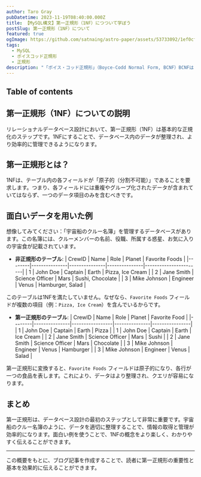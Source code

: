 ```yaml
---
author: Taro Gray
pubDatetime: 2023-11-19T08:40:00.000Z
title: 【MySQL構文】第一正規形（1NF）につついて学ぼう
postSlug: 第一正規形（1NF）について
featured: true
ogImage: https://github.com/satnaing/astro-paper/assets/53733092/1ef0cf03-8137-4d67-ac81-84a032119e3a
tags:
  - MySQL
  - ボイスコッド正規形
  - 正規形
description: "「ボイス・コッド正規形」（Boyce-Codd Normal Form, BCNF）BCNFはリレーショナルデータベース理論における正規形の一つで、データの冗長性を減らすために使用されます。"
---
```


## Table of contents

## 第一正規形（1NF）についての説明

リレーショナルデータベース設計において、第一正規形（1NF）は基本的な正規化のステップです。1NFにすることで、データベース内のデータが整理され、より効率的に管理できるようになります。

## 第一正規形とは？

1NFは、テーブル内の各フィールドが「原子的（分割不可能）」であることを要求します。つまり、各フィールドには重複やグループ化されたデータが含まれていてはならず、一つのデータ項目のみを含むべきです。

## 面白いデータを用いた例

想像してみてください：「宇宙船のクルー名簿」を管理するデータベースがあります。この名簿には、クルーメンバーの名前、役職、所属する惑星、お気に入りの宇宙食が記載されています。

- **非正規形のテーブル**:
  | CrewID | Name | Role | Planet | Favorite Foods |
  |--------|---------------|---------------|---------------|-----------------------|
  | 1 | John Doe | Captain | Earth | Pizza, Ice Cream |
  | 2 | Jane Smith | Science Officer | Mars | Sushi, Chocolate |
  | 3 | Mike Johnson | Engineer | Venus | Hamburger, Salad |

このテーブルは1NFを満たしていません。なぜなら、`Favorite Foods` フィールドが複数の項目（例：`Pizza, Ice Cream`）を含んでいるからです。

- **第一正規形のテーブル**:
  | CrewID | Name | Role | Planet | Favorite Food |
  |--------|---------------|-----------------|---------------|----------------|
  | 1 | John Doe | Captain | Earth | Pizza |
  | 1 | John Doe | Captain | Earth | Ice Cream |
  | 2 | Jane Smith | Science Officer | Mars | Sushi |
  | 2 | Jane Smith | Science Officer | Mars | Chocolate |
  | 3 | Mike Johnson | Engineer | Venus | Hamburger |
  | 3 | Mike Johnson | Engineer | Venus | Salad |

第一正規形に変換すると、`Favorite Foods` フィールドは原子的になり、各行が一つの食品を表します。これにより、データはより整理され、クエリが容易になります。

## まとめ

第一正規形は、データベース設計の最初のステップとして非常に重要です。宇宙船のクルー名簿のように、データを適切に整理することで、情報の取得と管理が効率的になります。面白い例を使うことで、1NFの概念をより楽しく、わかりやすく伝えることができます。

---

この概要をもとに、ブログ記事を作成することで、読者に第一正規形の重要性と基本を効果的に伝えることができます。
